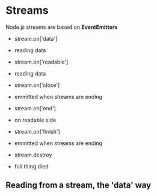 # Streams

Node.js streams are based on **EventEmitters**

- stream.on['data']
- reading data

- stream.on['readable']
- reading data

- stream.on['close']
- emmitted when streams are ending

- stream.on['end']
- on readable side

- stream.on['finish']
- emmitted when streams are ending

- stream.destroy
- full thing died

## Reading from a stream, the 'data' way
